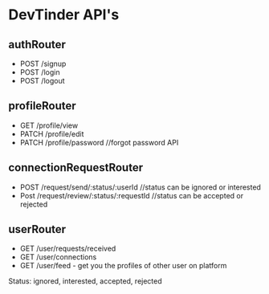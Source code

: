 # DevTinder API's

## authRouter
- POST /signup
- POST /login
- POST /logout

## profileRouter
- GET /profile/view
- PATCH /profile/edit
- PATCH /profile/password //forgot password API

## connectionRequestRouter
- POST /request/send/:status/:userId //status can be ignored or interested
- Post /request/review/:status/:requestId //status can be accepted or rejected


## userRouter
- GET /user/requests/received
- GET /user/connections
- GET /user/feed - get you the profiles of other user on platform


Status: ignored, interested, accepted, rejected




